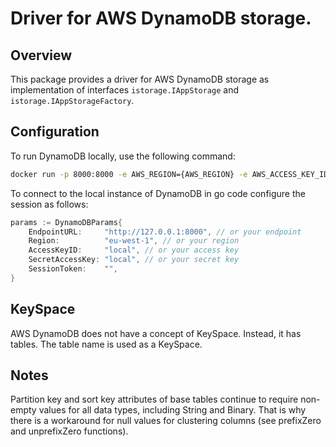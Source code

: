 # Driver for AWS DynamoDB storage.

## Overview

This package provides a driver for AWS DynamoDB storage as implementation of interfaces `istorage.IAppStorage` and `istorage.IAppStorageFactory`. 


## Configuration

To run DynamoDB locally, use the following command:

```bash
docker run -p 8000:8000 -e AWS_REGION={AWS_REGION} -e AWS_ACCESS_KEY_ID={ACESS_KEY_ID} -e AWS_SECRET_ACCESS_KEY={SECRET_ACCESS_KEY} amazon/dynamodb-local
```

To connect to the local instance of DynamoDB in go code configure the session as follows:

```go
params := DynamoDBParams{
    EndpointURL:     "http://127.0.0.1:8000", // or your endpoint
    Region:          "eu-west-1", // or your region
    AccessKeyID:     "local", // or your access key
    SecretAccessKey: "local", // or your secret key
    SessionToken:    "",
}
```

## KeySpace

AWS DynamoDB does not have a concept of KeySpace. Instead, it has tables. The table name is used as a KeySpace.

## Notes

Partition key and sort key attributes of base tables continue to require non-empty values for all data types, including String and Binary. That is why there is a workaround for null values for clustering columns (see prefixZero and unprefixZero functions).
